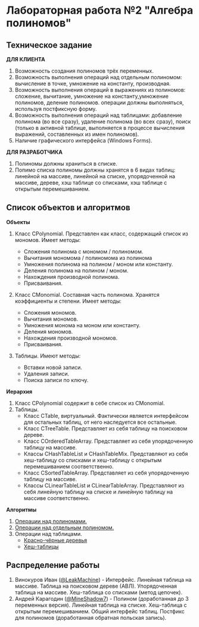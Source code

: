 # Лабораторная работа №2 "Алгебра полиномов"

## Техническое задание
**ДЛЯ КЛИЕНТА**
1. Возможность создания полиномов трёх переменных.
2. Возможность выполнения операций над отдельным полиномом: вычисление в точке, умножение на константу, производная. 
3. Возможность выполнения операций в выражениях из полиномов: сложение, вычитание, умножение на константу,умножение полиномов, деление полиномов. операции должны выполняться, используя постфиксную форму.
4. Возможность выполнения операций над таблицами: добавление полинома (во все сразу), удаление полинома (во всех сразу), поиск (только в активной таблице, выполняется в процессе вычисления выражений, составленных из имен полиномов).
5. Наличие графического интерфейса (Windows Forms).

**ДЛЯ РАЗРАБОТЧИКА**
1. Полиномы должны храниться в списке.
2. Попимо списка полиномы должны хранятся в 6 видах таблиц: линейной на массиве, линейной на списке, упорядоченной на массиве, дереве, хэш таблице со списками, хэш таблице с открытым перемешиванием.

## Список объектов и алгоритмов
**Объекты**
 1. Класс CPolynomial. Представлен как класс, содержащий список из мономов. Имеет методы: 
	 - Сложения полинома с мономом / полиномом. 
	 - Вычитания мономома / полиномома из полинома
	 - Умножения полинома на полином / моном или константу. 
	 - Деления полинома на полином / моном. 
	 - Нахождения производной полинома.
	 - Присваивания.

 2. Класс CMonomial. Составная часть полинома. Хранятся коэффициенты и степени. Имеет методы:
	 - Сложения мономов. 
	 - Вычитания мономов.
	 - Умножения монома на моном или константу. 
	 - Деления мономов. 
	 - Нахождения производной мономов.
	 - Присваивания.

 3. Таблицы. Имеют методы:  
	 - Вставки новой записи.
	 - Удаления записи.
	 - Поиска записи по ключу.
	 
**Иерархия**
 1. Класс CPolynomial содержит в себе список из CMonomial.
 2. Таблицы.
	 - Класс CTable, виртуальный. Фактически является интерфейсом для остальных таблиц, от него наследуется все остальные.
	 - Класс CTreeTable. Представляет из себя таблицу на поисковом дереве.
	 - Класс COrderedTableArray. Представляет из себя упорядоченную таблицу на массиве.	
	 - Классы CHashTableList и CHashTableMix. Представляют из себя хеш-таблицу со списками и хеш-таблицу с открытым перемешиванием соответственно.
	 - Класс CSortedTableArray. Представляет из себя упорядоченную таблицу на массиве.
	 - Классы CLinearTableList и CLinearTableArray. Представляют из себя линейную таблицу на списке и линейную таблицу на массиве соответственно.
	 
**Алгоритмы** 
 1. [Операции над полиномами.](https://habr.com/ru/post/537926/)
 2. [Операции над отдельным полиномом.](https://infopedia.su/12xd0c5.html)
 3. Операции над таблицами.
 	  - [Красно-чёрные деревья](https://habr.com/ru/post/330644/)
 	  - [Хеш-таблицы](https://habr.com/ru/post/509220/)

## Распределение работы
1. Винокуров Иван ([@LeakMachine](https://github.com/LeakMachine)) - Интерфейс. Линейная таблица на массиве. Таблица на поисковом дереве (АВЛ). Упорядоченная таблица на массиве. Хеш-таблица со списками (метод цепочек).
2. Андрей Карагодин ([@MineShadow7](https://github.com/MineShadow7)) - Полином (доработанная до 3 переменных версия). Линейная таблица на списке. Хеш-таблица с открытым перемешиванием. Общий интерфейс таблиц. Постфикс для полиномов (доработанная обратная польская запись).
